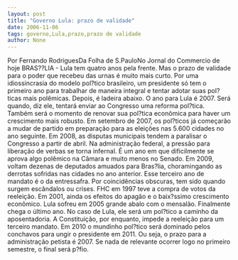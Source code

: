 ```yaml
---
layout: post
title: "Governo Lula: prazo de validade"
date: 2006-11-06
tags: governo,Lula,prazo,prazo de validade
author: None
---
```

Por Fernando RodriguesDa Folha de S.PauloNo Jornal do Commercio de hoje
BRAS??LIA - Lula tem quatro anos pela frente. Mas o prazo de validade para o poder que recebeu das urnas é muito mais curto. 
Por uma idiossincrasia do modelo pol?tico brasileiro, um presidente só tem o primeiro ano para trabalhar de maneira integral e tentar adotar suas pol?ticas mais polêmicas. Depois, é ladeira abaixo. 
O ano para Lula é 2007. Será quando, diz ele, tentará enviar ao Congresso uma reforma pol?tica. Também será o momento de renovar sua pol?tica econômica para haver um crescimento mais robusto. 
Em setembro de 2007, os pol?ticos já começarão a mudar de partido em preparação para as eleições nas 5.600 cidades no ano seguinte. Em 2008, as disputas municipais tendem a paralisar o Congresso a partir de abril. Na administração federal, a pressão para liberação de verbas se torna infernal. É um ano em que dificilmente se aprova algo polêmico na Câmara e muito menos no Senado. 
Em 2009, voltam dezenas de deputados amuados para Bras?lia, choramingando as derrotas sofridas nas cidades no ano anterior. Esse terceiro ano de mandato é o da entressafra. Por coincidências obscuras, tem sido quando surgem escândalos ou crises. FHC em 1997 teve a compra de votos da reeleição. Em 2001, ainda os efeitos do apagão e o baix?ssimo crescimento econômico. Lula sofreu em 2005 grande abalo com o mensalão. 
Finalmente chega o último ano. No caso de Lula, ele será um pol?tico a caminho da aposentadoria. A Constituição, por enquanto, impede a reeleição para um terceiro mandato. Em 2010 o mundinho pol?tico será dominado pelos conchavos para ungir o presidente em 2011. Ou seja, o prazo para a administração petista é 2007. Se nada de relevante ocorrer logo no primeiro semestre, o final será p?fio. 